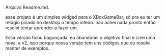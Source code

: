 Arquivo Readme.md.

esse projeto é um simples widged para o XBoxGameBar, só pra eu ter um relógio pinado no desktop o tempo inteiro. não achei nada pronto então resolvi tentar aprender a fazer um.

Essa versão ficou bagunçada, eu abandonei o objetivo final e criei uma nova, a v2, isso porque nessa versão tem uns códigos que eu resolvi manter de exemplos.

